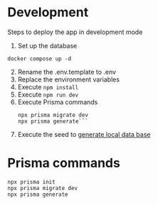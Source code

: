 # Development
Steps to deploy the app in development mode

1. Set up the database
```
docker compose up -d

```

2. Rename the .env.template to .env
3. Replace the environment variables
4. Execute ```npm install```
5. Execute ```npm run dev```
6. Execute Prisma commands 
    ``` 
    npx prisma migrate dev
    npx prisma generate```
7. Execute the seed to [generate local data base](localhost:3000/api/seed)

# Prisma commands

```
npx prisma init
npx prisma migrate dev
npx prisma generate

```